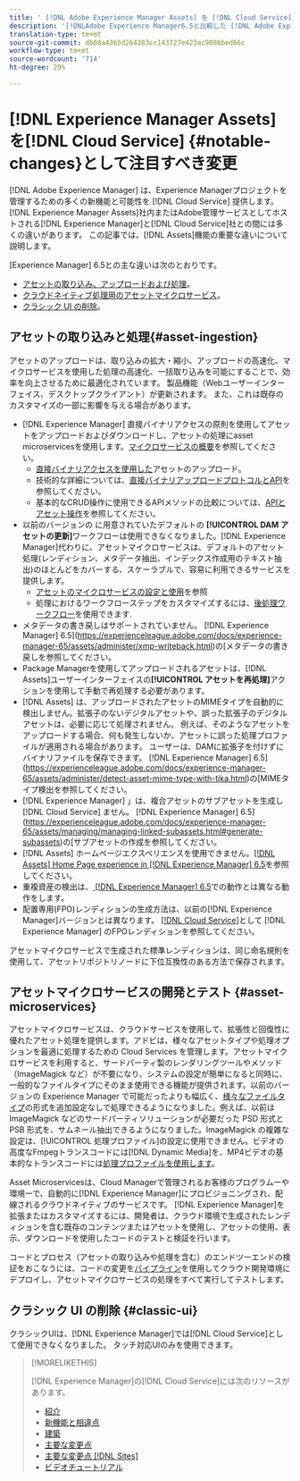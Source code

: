 ```yaml
---
title: ' [!DNL Adobe Experience Manager Assets] を [!DNL Cloud Service]として主に変更'
description: '[!DNLAdobe Experience Manager6.5と比較した [!DNL Adobe Experience Manager Assets] in [!DNL Experience Manager] as a [!DNL Cloud Service] の顕著な変更。'
translation-type: tm+mt
source-git-commit: db08a4365d264383cc143727e423ac9886bed66c
workflow-type: tm+mt
source-wordcount: '714'
ht-degree: 29%

---
```



# [!DNL Experience Manager Assets]を[!DNL Cloud Service] {#notable-changes}として注目すべき変更

[!DNL Adobe Experience Manager] は、Experience Managerプロジェクトを管理するための多くの新機能と可能性を [!DNL Cloud Service] 提供します。[!DNL Experience Manager Assets]社内またはAdobe管理サービスとしてホストされる[!DNL Experience Manager]と[!DNL Cloud Service]社との間には多くの違いがあります。 この記事では、[!DNL Assets]機能の重要な違いについて説明します。

[Experience Manager] 6.5との主な違いは次のとおりです。

* [アセットの取り込み、アップロードおよび処理](#asset-ingestion)。
* [クラウドネイティブ処理用のアセットマイクロサービス](#asset-microservices)。
* [クラシック UI の削除](#classic-ui)。

## アセットの取り込みと処理{#asset-ingestion}

アセットのアップロードは、取り込みの拡大・縮小、アップロードの高速化、マイクロサービスを使用した処理の高速化、一括取り込みを可能にすることで、効率を向上させるために最適化されています。 製品機能（Webユーザーインターフェイス、デスクトップクライアント）が更新されます。 また、これは既存のカスタマイズの一部に影響を与える場合があります。

* [!DNL Experience Manager] 直接バイナリアクセスの原則を使用してアセットをアップロードおよびダウンロードし、アセットの処理にasset microservicesを使用します。[マイクロサービスの概要](/help/assets/asset-microservices-overview.md)を参照してください。
   * [直接バイナリアクセスを使用した](/help/assets/asset-microservices-overview.md#asset-upload-with-direct-binary-access)アセットのアップロード。
   * 技術的な詳細については、[直接バイナリアップロードプロトコルとAPI](/help/assets/developer-reference-material-apis.md#upload-binary)を参照してください。
   * 基本的なCRUD操作に使用できるAPIメソッドの比較については、[APIとアセット操作](/help/assets/developer-reference-material-apis.md#use-cases-and-apis)を参照してください。
* 以前のバージョンの に用意されていたデフォルトの **[!UICONTROL DAM アセットの更新]**&#x200B;ワークフローは使用できなくなりました。[!DNL Experience Manager]代わりに、アセットマイクロサービスは、デフォルトのアセット処理(レンディション、メタデータ抽出、インデックス作成用のテキスト抽出)のほとんどをカバーする、スケーラブルで、容易に利用できるサービスを提供します。
   * [アセットのマイクロサービスの設定と使用](/help/assets/asset-microservices-configure-and-use.md)を参照
   * 処理におけるワークフローステップをカスタマイズするには、[後処理ワークフロー](/help/assets/asset-microservices-configure-and-use.md#post-processing-workflows)を使用できます.
* メタデータの書き戻しはサポートされていません。  [!DNL Experience Manager] 6.5](https://experienceleague.adobe.com/docs/experience-manager-65/assets/administer/xmp-writeback.html)の[メタデータの書き戻しを参照してください。
* Package Managerを使用してアップロードされるアセットは、[!DNL Assets]ユーザーインターフェイスの&#x200B;**[!UICONTROL アセットを再処理]**&#x200B;アクションを使用して手動で再処理する必要があります。
* [!DNL Assets] は、アップロードされたアセットのMIMEタイプを自動的に検出しません。拡張子のないデジタルアセットや、誤った拡張子のデジタルアセットは、必要に応じて処理されません。 例えば、そのようなアセットをアップロードする場合、何も発生しないか、アセットに誤った処理プロファイルが適用される場合があります。 ユーザーは、DAMに拡張子を付けずにバイナリファイルを保存できます。  [!DNL Experience Manager] 6.5](https://experienceleague.adobe.com/docs/experience-manager-65/assets/administer/detect-asset-mime-type-with-tika.html)の[MIMEタイプ検出を参照してください。
* [!DNL Experience Manager] 」は、複合アセットのサブアセットを生成し [!DNL Cloud Service] ません。 [!DNL Experience Manager] 6.5](https://experienceleague.adobe.com/docs/experience-manager-65/assets/managing/managing-linked-subassets.html#generate-subassets)の[サブアセットの作成を参照してください。
* [!DNL Assets] ホームページエクスペリエンスを使用できません。[[!DNL Assets] Home Page experience in [!DNL Experience Manager] 6.5](https://experienceleague.adobe.com/docs/experience-manager-65/assets/using/assets-home-page.html)を参照してください。
* 重複資産の検出は、[ [!DNL Experience Manager] 6.5](https://experienceleague.adobe.com/docs/experience-manager-65/assets/managing/duplicate-detection.html)での動作とは異なる動作をします。
* 配置専用(FPO)レンディションの生成方法は、以前の[!DNL Experience Manager]バージョンとは異なります。 [ [!DNL Cloud Service]](https://helpx.adobe.com/enterprise/admin-guide.html/enterprise/using/configure-aem-assets-for-asset-link.ug.html)として [!DNL Experience Manager] のFPOレンディションを参照してください。

アセットマイクロサービスで生成された標準レンディションは、同じ命名規則を使用して、アセットリポジトリノードに下位互換性のある方法で保存されます。

## アセットマイクロサービスの開発とテスト {#asset-microservices}

アセットマイクロサービスは、クラウドサービスを使用して、拡張性と回復性に優れたアセット処理を提供します。アドビは、様々なアセットタイプや処理オプションを最適に処理するための Cloud Services を管理します。アセットマイクロサービスを利用すると、サードパーティ製のレンダリングツールやメソッド（ImageMagick など）が不要になり、システムの設定が簡単になると同時に、一般的なファイルタイプにそのまま使用できる機能が提供されます。以前のバージョンの Experience Manager で可能だったよりも幅広く、[様々なファイルタイプ](/help/assets/file-format-support.md)の形式を追加設定なしで処理できるようになりました。例えば、以前は ImageMagick などのサードパーティソリューションが必要だった PSD 形式と PSB 形式を、サムネール抽出できるようになりました。ImageMagick の複雑な設定は、[!UICONTROL 処理プロファイル]の設定に使用できません。ビデオの高度なFmpegトランスコードには[!DNL Dynamic Media]を、MP4ビデオの基本的なトランスコードには[処理プロファイルを使用します](/help/assets/manage-video-assets.md#transcode-video)。

Asset Microservicesは、Cloud Managerで管理されるお客様のプログラムーや環境ーで、自動的に[!DNL Experience Manager]にプロビジョニングされ、配線されるクラウドネイティブのサービスです。 [!DNL Experience Manager]を拡張またはカスタマイズするには、開発者は、クラウド環境で生成されたレンディションを含む既存のコンテンツまたはアセットを使用し、アセットの使用、表示、ダウンロードを使用したコードのテストと検証を行います。

コードとプロセス（アセットの取り込みや処理を含む）のエンドツーエンドの検証をおこなうには、コードの変更を[パイプライン](/help/implementing/cloud-manager/configure-pipeline.md)を使用してクラウド開発環境にデプロイし、アセットマイクロサービスの処理をすべて実行してテストします。

## クラシック UI の削除 {#classic-ui}

クラシックUIは、[!DNL Experience Manager]では[!DNL Cloud Service]として使用できなくなりました。 タッチ対応UIのみを使用できます。

>[!MORELIKETHIS]
>
>[!DNL Experience Manager]の[!DNL Cloud Service]には次のリソースがあります。
>
>* [紹介](/help/overview/introduction.md)
>* [新機能と相違点](/help/overview/what-is-new-and-different.md)
>* [建築](/help/core-concepts/architecture.md)
>* [主要な変更点](/help/release-notes/aem-cloud-changes.md)
>* [主要な変更点 [!DNL Sites]](/help/sites-cloud/sites-cloud-changes.md)
>* [ビデオチュートリアル](https://experienceleague.adobe.com/docs/experience-manager-learn/cloud-service/overview.html?lang=ja)

